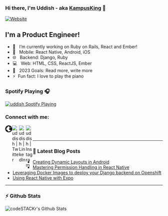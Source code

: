 ### Hi there, I'm Uddish - aka [KampusKing][website] 👋

[![Website](https://img.shields.io/website?label=uddish.github.io&style=for-the-badge&url=https%3A%2F%2Fcodestackr.com)](https://uddish.github.io)

## I'm a Product Engineer!

- 🔭 &nbsp; I’m currently working on Ruby on Rails, React and Ember!
- 📱 &nbsp; Mobile: React Native, Android, iOS
- 🌐 &nbsp; Backend: Django, Ruby
- 💻 &nbsp; Web: HTML, CSS, ReactJS, Ember
- 🥅 &nbsp; 2023 Goals: Read more, write more
- ⚡  &nbsp;Fun fact: I love to play the piano

### Spotify Playing 🎧
[<img src="https://i.ibb.co/X3XBqmd/Screenshot-2020-08-22-at-1-14-52-AM.png" alt="uddish Spotify Playing" width="350" />](https://open.spotify.com/playlist/41QjOoffs3nC7bKb2QvbDx)

### Connect with me:

[<img align="left" alt="uddish.github.io" width="22px" src="https://raw.githubusercontent.com/iconic/open-iconic/master/svg/globe.svg" />][website]
[<img align="left" alt="uddish | Twitter" width="22px" src="https://cdn.jsdelivr.net/npm/simple-icons@v3/icons/twitter.svg" />][twitter]
[<img align="left" alt="uddish | LinkedIn" width="22px" src="https://cdn.jsdelivr.net/npm/simple-icons@v3/icons/linkedin.svg" />][linkedin]
[<img align="left" alt="uddish | Instagram" width="22px" src="https://cdn.jsdelivr.net/npm/simple-icons@v3/icons/instagram.svg" />][instagram]

<br />

<!-- ### Languages and Tools: -->

<!-- [<img align="left" alt="HTML5" width="26px" src="https://raw.githubusercontent.com/github/explore/80688e429a7d4ef2fca1e82350fe8e3517d3494d/topics/html/html.png" />]
[<img align="left" alt="CSS3" width="26px" src="https://raw.githubusercontent.com/github/explore/80688e429a7d4ef2fca1e82350fe8e3517d3494d/topics/css/css.png" />]
[<img align="left" alt="JavaScript" width="26px" src="https://raw.githubusercontent.com/github/explore/80688e429a7d4ef2fca1e82350fe8e3517d3494d/topics/javascript/javascript.png" />]
[<img align="left" alt="React" width="26px" src="https://raw.githubusercontent.com/github/explore/80688e429a7d4ef2fca1e82350fe8e3517d3494d/topics/react/react.png" />]
[<img align="left" alt="SQL" width="26px" src="https://raw.githubusercontent.com/github/explore/80688e429a7d4ef2fca1e82350fe8e3517d3494d/topics/sql/sql.png" />]
[<img align="left" alt="GitHub" width="26px" src="https://raw.githubusercontent.com/github/explore/78df643247d429f6cc873026c0622819ad797942/topics/github/github.png" />]

<br /> -->
<br />

---

### 📕 Latest Blog Posts

<!-- BLOG-POST-LIST:START -->
- [Creating Dynamic Layouts in Android](https://medium.com/mindorks/creating-dynamic-layouts-in-android-d4008b72f2d)
- [Mastering Permission Handling in React Native](https://medium.com/@uddishverma22/mastering-permission-handling-in-react-native-2076862c7e7b)
- [Leveraging Docker Images to deploy your Django backend on Openshift](https://medium.com/@uddishverma22/leveraging-docker-images-to-deploy-your-django-backend-on-openshift-5e268d679173)
- [Using React Native with Expo](https://medium.com/@uddishverma22/no-bs-lets-build-your-first-react-native-application-using-expo-c3e68f5166aa)
<!-- BLOG-POST-LIST:END -->

---

</details> 

  ### ⚡️ Github Stats

<!-- <details> -->

  <img align="left" alt="codeSTACKr's Github Stats" src="https://github-readme-stats.vercel.app/api?username=uddish&show_icons=true&theme=tokyonight&hide_rank=true" />

<!-- </details> -->

[website]: https://uddish.github.io
[twitter]: https://twitter.com/Holykatz07
[instagram]: https://instagram.com/uddishverma22
[linkedin]: https://www.linkedin.com/in/uddish-verma-95390344/
[webdevplaylist]: https://www.youtube.com/playlist?list=PLkwxH9e_vrAJ0WbEsFA9W3I1W-g_BTsbt
[jsplaylist]: https://www.youtube.com/playlist?list=PLkwxH9e_vrALRJKu7wfXby3MKeflhTu6B
[cssplaylist]: https://www.youtube.com/playlist?list=PLkwxH9e_vrALSdvZuEh6gqQdmDoDIoqz4
[reactplaylist]: https://www.youtube.com/playlist?list=PLkwxH9e_vrAK4TdffpxKY3QGyHCpxFcQ0
